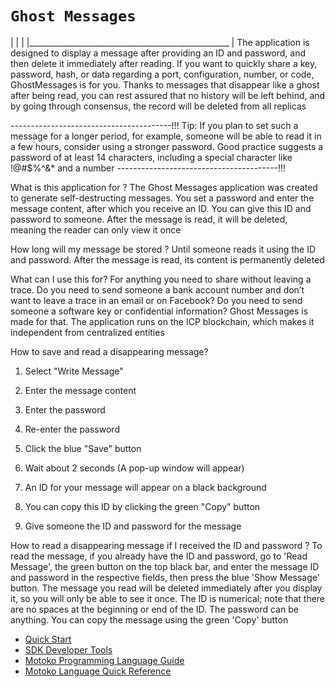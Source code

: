 # `Ghost Messages`
                   
|
|
|
|__________________________________________________
|
The application is designed to display a message after providing an ID and password, and then delete it immediately after reading.
If you want to quickly share a key, password, hash, or data regarding a port, configuration, number, or code, GhostMessages is for you. Thanks to messages that disappear like a ghost after being read, you can rest assured that no history will be left behind, and by going through consensus, the record will be deleted from all replicas

----------------------------------------!!!
Tip: If you plan to set such a message for a longer period, for example, someone will be able to read it in a few hours, consider using a stronger password. Good practice suggests a password of at least 14 characters, including a special character like !@#$%^&* and a number
----------------------------------------!!!

What is this application for ?
The Ghost Messages application was created to generate self-destructing messages. You set a password and enter the message content, after which you receive an ID. You can give this ID and password to someone. After the message is read, it will be deleted, meaning the reader can only view it once

How long will my message be stored ?
Until someone reads it using the ID and password. After the message is read, its content is permanently deleted

What can I use this for?
For anything you need to share without leaving a trace. Do you need to send someone a bank account number and don’t want to leave a trace in an email or on Facebook? Do you need to send someone a software key or confidential information? Ghost Messages is made for that. The application runs on the ICP blockchain, which makes it independent from centralized entities

How to save and read a disappearing message?
1) Select "Write Message"

2) Enter the message content

3) Enter the password

4) Re-enter the password

5) Click the blue "Save" button

6) Wait about 2 seconds (A pop-up window will appear)

7) An ID for your message will appear on a black background

8) You can copy this ID by clicking the green "Copy" button

9) Give someone the ID and password for the message

How to read a disappearing message if I received the ID and password ?
To read the message, if you already have the ID and password, go to 'Read Message', the green button on the top black bar, and enter the message ID and password in the respective fields, then press the blue 'Show Message' button. The message you read will be deleted immediately after you display it, so you will only be able to see it once. The ID is numerical; note that there are no spaces at the beginning or end of the ID. The password can be anything. You can copy the message using the green 'Copy' button


- [Quick Start](https://internetcomputer.org/docs/current/developer-docs/setup/deploy-locally)
- [SDK Developer Tools](https://internetcomputer.org/docs/current/developer-docs/setup/install)
- [Motoko Programming Language Guide](https://internetcomputer.org/docs/current/motoko/main/motoko)
- [Motoko Language Quick Reference](https://internetcomputer.org/docs/current/motoko/main/language-manual)

